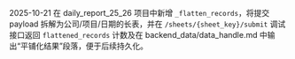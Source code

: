 2025-10-21 在 daily_report_25_26 项目中新增 `_flatten_records`，将提交 payload 拆解为公司/项目/日期的长表，并在 `/sheets/{sheet_key}/submit` 调试接口返回 `flattened_records` 计数及在 backend_data/data_handle.md 中输出“平铺化结果”段落，便于后续持久化。
